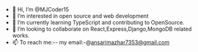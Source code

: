 - 👋 Hi, I’m @MJCoder15
- 👀 I’m interested in open source and web development
- 🌱 I’m currently learning TypeScript and contributing to OpenSource.
- 💞️ I’m looking to collaborate on React,Express,Django,MongoDB related works. 
- 📫 To reach me:-- my email:-@ansarimazhar7353@gmail.com

<!---
MJCoder15/MJCoder15 is a ✨ special ✨ repository because its `README.md` (this file) appears on your GitHub profile.
You can click the Preview link to take a look at your changes.
--->

